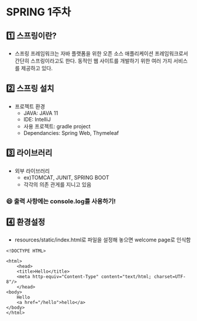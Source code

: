 # SPRING 1주차

## :one: 스프링이란?
- 스프링 프레임워크는 자바 플랫폼을 위한 오픈 소스 애플리케이션 프레임워크로서 간단히 스프링이라고도 한다. 동적인 웹 사이트를 개발하기 위한 여러 가지 서비스를 제공하고 있다.

## :two: 스프링 설치

- 프로젝트 환경
    - JAVA: JAVA 11
    - IDE: IntelliJ
    - 사용 프로젝트: gradle project
    - Dependancies: Spring Web, Thymeleaf

## :three: 라이브러리
- 외부 라이브러리
    - ex)TOMCAT, JUNIT, SPRING BOOT
    - 각각의 의존 관게를 지니고 있음

### :smile: 출력 사항에는 console.log를 사용하기!


## :four: 환경설정
- resources/static/index.html로 파일을 설정해 놓으면 welcome page로 인식함
```
<!DOCTYPE HTML>

<html>
    <head>
    <title>Hello</title>
    <meta http-equiv="Content-Type" content="text/html; charset=UTF-8"/>
    </head>
<body>
    Hello
    <a href="/hello">hello</a>
</body>
</html>

```

